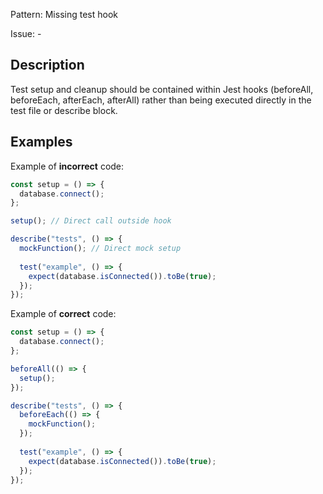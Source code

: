 Pattern: Missing test hook

Issue: -

## Description

Test setup and cleanup should be contained within Jest hooks (beforeAll, beforeEach, afterEach, afterAll) rather than being executed directly in the test file or describe block.

## Examples

Example of **incorrect** code:
```javascript
const setup = () => {
  database.connect();
};

setup(); // Direct call outside hook

describe("tests", () => {
  mockFunction(); // Direct mock setup
  
  test("example", () => {
    expect(database.isConnected()).toBe(true);
  });
});
```

Example of **correct** code:
```javascript
const setup = () => {
  database.connect();
};

beforeAll(() => {
  setup();
});

describe("tests", () => {
  beforeEach(() => {
    mockFunction();
  });
  
  test("example", () => {
    expect(database.isConnected()).toBe(true);
  });
});
```